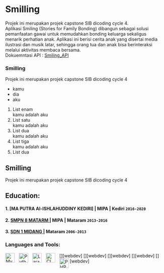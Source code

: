 # Smilling
Projek ini merupakan projek capstone SIB dicoding cycle 4. <br>
Aplikasi Smiling (Stories for Family Bonding) dibangun sebagai solusi pemanfaatan gawai untuk memudahkan bonding keluarga sekaligus menarik perhatian anak. Aplikasi ini berisi cerita anak yang disertai media ilustrasi dan musik latar, sehingga orang tua dan anak bisa berinteraksi melalui aktivitas membaca bersama.<br>
Dokuemntasi API : [Smiling_API](https://smiling-api-docs.netlify.app/#/)
### Smilling
Projek ini merupakan projek capstone SIB dicoding cycle 4
* kamu
* dia
* aku
<ol><li>
  List enam</li> kamu adalah aku <li>
  List satu</li> kamu adalah aku <li>
  List dua</li> kamu adalah aku <li>
  List tiga</li> kamu adalah aku <li>
  List dua</li></ol>


## Smilling
Projek ini merupakan projek capstone SIB dicoding cycle 4

## Education:
#### 1. [MA PUTRA Al-ISHLAHUDDINY KEDIRI] | MIPA | Kediri `2016-2020`

#### 2. [SMPN 8 MATARM ](https://smpn8mataram.business.site/) | MIPA | Mataram `2013-2016`

#### 3. [SDN 1 MIDANG ](https://www.sman1kebumen.sch.id) | Mataram `2006-2013`

### Languages and Tools:
[<img align="left" alt="MySQL" width="30px" src="https://cdn.jsdelivr.net/gh/devicons/devicon/icons/mysql/mysql-original.svg" style="padding-right:10px;" />][webdev]
[<img align="left" alt="Python" width="30px" src="https://upload.wikimedia.org/wikipedia/commons/thumb/c/c3/Python-logo-notext.svg/110px-Python-logo-notext.svg.png?20100317150552" style="padding-right:10px;" />][webdev]
[<img align="left" alt="Laravel" width="30px" src="https://cdn.worldvectorlogo.com/logos/laravel-3.svg" style="padding-right:10px;" />][webdev]
[<img align="left" alt="CI" width="30px" src="https://cdn.worldvectorlogo.com/logos/codeigniter-1.svg" style="padding-right:10px;" />][webdev]
[<img align="left" alt="PHP" width="30px" src="https://cdn.worldvectorlogo.com/logos/php-1.svg" style="padding-right:0px;" />][webdev]

<br />
<br />
